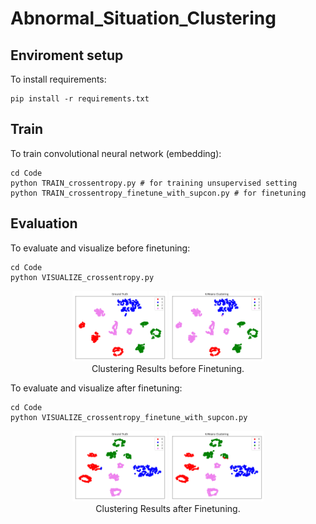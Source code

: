 # Abnormal_Situation_Clustering

## Enviroment setup

To install requirements:
```
pip install -r requirements.txt
```

## Train

To train convolutional neural network (embedding):
```
cd Code
python TRAIN_crossentropy.py # for training unsupervised setting
python TRAIN_crossentropy_finetune_with_supcon.py # for finetuning
```


## Evaluation

To evaluate and visualize before finetuning:
```
cd Code
python VISUALIZE_crossentropy.py
```
<div align="center">
  <img width="30%" alt="1" src="./Code/pictures/before_GT.png">
  <img width="30%" alt="1" src="./Code/pictures/before_KMeans.png">
</div>
<div align="center">
  Clustering Results before Finetuning.
</div>

To evaluate and visualize after finetuning:
```
cd Code
python VISUALIZE_crossentropy_finetune_with_supcon.py
```
<div align="center">
  <img width="30%" alt="1" src="./Code/pictures/after_GT.png">
  <img width="30%" alt="1" src="./Code/pictures/after_KMeans.png">
</div>
<div align="center">
  Clustering Results after Finetuning.
</div>

